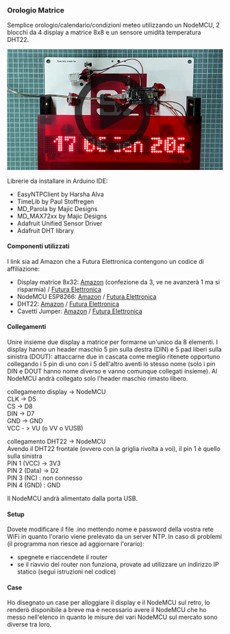### Orologio Matrice
 
Semplice orologio/calendario/condizioni meteo utilizzando un NodeMCU, 2 blocchi da 4 display a matrice 8x8 e un sensore umidità temperatura DHT22.

[![Video Orologio matrice](orologio_matrice.jpg)](https://www.youtube.com/watch?v=LpFm4PYXK0A)

Librerie da installare in Arduino IDE:

- EasyNTPClient by Harsha Alva
- TimeLib by Paul Stoffregen
- MD_Parola by Majic Designs
- MD_MAX72xx by Majic Designs
- Adafruit Unified Sensor Driver
- Adafruit DHT library

#### Componenti utilizzati
I link sia ad Amazon che a Futura Elettronica contengono un codice di affiliazione:

- Display matrice 8x32: [Amazon](https://amzn.to/3nwu8EC) (confezione da 3, ve ne avanzerà 1 ma si risparmia) / [Futura Elettronica](https://www.futurashop.it/componenti-sensori-breakoutboard-cavi-contenitori/optoelettronica/display/display-a-matrice/8300-YB302?tracking=5f004a6ba8be7)
- NodeMCU ESP8266: [Amazon](https://amzn.to/3GF7Ecf) / [Futura Elettronica](https://www.futurashop.it/componenti-sensori-breakoutboard-cavi-contenitori/optoelettronica/display/display-a-matrice/8300-YB302?tracking=5f004a6ba8be7)
- DHT22: [Amazon](https://amzn.to/3FtreqF) / [Futura Elettronica](https://www.futurashop.it/modulo-sensore-di-temperatura-umidita-dht22-8300-MODDHT22?tracking=5f004a6ba8be7)
- Cavetti Jumper: [Amazon](https://amzn.to/3rmOeSX) / [Futura Elettronica](https://www.futurashop.it/confezione-50-jumper-femmina-femmina-vari-colori-7300-jumper50?tracking=5f004a6ba8be7)

#### Collegamenti
Unire insieme due display a matrice per formarne un'unico da 8 elementi. I display hanno un header maschio 5 pin sulla destra (DIN) e 5 pad liberi sulla sinistra (DOUT): attaccarne due in cascata come meglio ritenete opportuno collegando i 5 pin di uno con i 5 dell'altro aventi lo stesso nome (solo i pin DIN e DOUT hanno nome diverso e vanno comunque collegati insieme).
Al NodeMCU andrà collegato solo l'header maschio rimasto libero.

collegamento display -> NodeMCU  
CLK -> D5  
CS -> D8  
DIN -> D7  
GND -> GND  
VCC - > VU (o VV o VUSB)  

collegamento DHT22 -> NodeMCU  
Avendo il DHT22 frontale (ovvero con la griglia rivolta a voi), il pin 1 è quello sulla sinistra  
PIN 1 (VCC) -> 3V3  
PIN 2 (Data) -> D2  
PIN 3 (NC) : non connesso  
PIN 4 (GND) : GND  
  
Il NodeMCU andrà alimentato dalla porta USB.  

#### Setup
Dovete modificare il file .ino mettendo nome e password della vostra rete WiFi in quanto l'orario viene prelevato da un server NTP. In caso di problemi (il programma non riesce ad aggiornare l'orario):
- spegnete e riaccendete il router
- se il riavvio del router non funziona, provate ad utilizzare un indirizzo IP statico (segui istruzioni nel codice)

#### Case
Ho disegnato un case per alloggiare il display e il NodeMCU sul retro, lo renderò disponibile a breve ma è necessario avere il NodeMCU che ho messo nell'elenco in quanto le misure dei vari NodeMCU sul mercato sono diverse tra loro.
